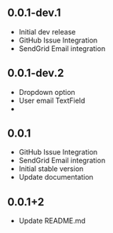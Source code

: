 ## 0.0.1-dev.1

* Initial dev release
* GitHub Issue Integration
* SendGrid Email integration

## 0.0.1-dev.2

* Dropdown option
* User email TextField
* 
## 0.0.1

* GitHub Issue Integration
* SendGrid Email integration
* Initial stable version
* Update documentation

## 0.0.1+2
* Update README.md
